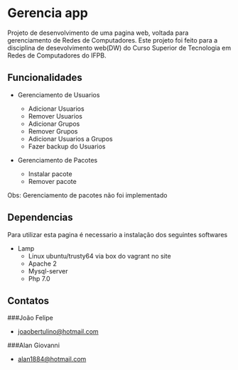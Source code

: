 # Gerencia app

Projeto de desenvolvimento de uma pagina web, voltada para gerenciamento de Redes de Computadores. Este projeto foi feito para a disciplina de desevolvimento web(DW) do Curso Superior de Tecnologia em Redes de Computadores do IFPB.

## Funcionalidades

* Gerenciamento de Usuarios
  * Adicionar Usuarios
  * Remover Usuarios
  * Adicionar Grupos
  * Remover Grupos
  * Adicionar Usuarios a Grupos
  * Fazer backup do Usuarios

* Gerenciamento de Pacotes

  * Instalar pacote
  * Remover pacote

Obs: Gerenciamento de pacotes não foi implementado

## Dependencias

Para utilizar esta pagina é necessario a instalação dos seguintes softwares

* Lamp
  * Linux ubuntu/trusty64 via box do vagrant no site
   * Apache 2
   * Mysql-server
   * Php 7.0

## Contatos

###João Felipe
* joaobertulino@hotmail.com

###Alan Giovanni
* alan1884@hotmail.com
